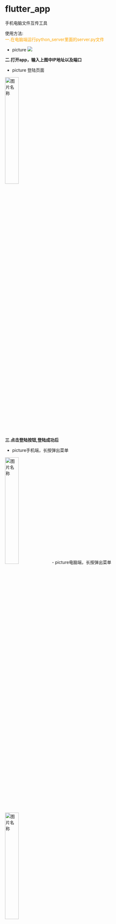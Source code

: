 # flutter_app

手机电脑文件互传工具

使用方法: <br> <font color=orange>一.在电脑端运行python_server里面的server.py文件</font>
- picture
![](https://img2020.cnblogs.com/blog/1011634/202004/1011634-20200424151837075-158388318.png)

**二.打开app，输入上图中IP地址以及端口**
- picture 登陆页面
<img src="https://img2020.cnblogs.com/blog/1011634/202004/1011634-20200424152427591-579242183.png" width = "30%" height = "30%" alt="图片名称" />

**三.点击登陆按钮,登陆成功后**
- picture手机端，长按弹出菜单
<img src="https://img2020.cnblogs.com/blog/1011634/202004/1011634-20200424152518645-58381822.png" width = "30%" height = "30%" alt="图片名称" />
- picture电脑端，长按弹出菜单
<img src="https://img2020.cnblogs.com/blog/1011634/202004/1011634-20200424162655085-307048196.png" width = "30%" height = "30%" alt="图片名称" />



